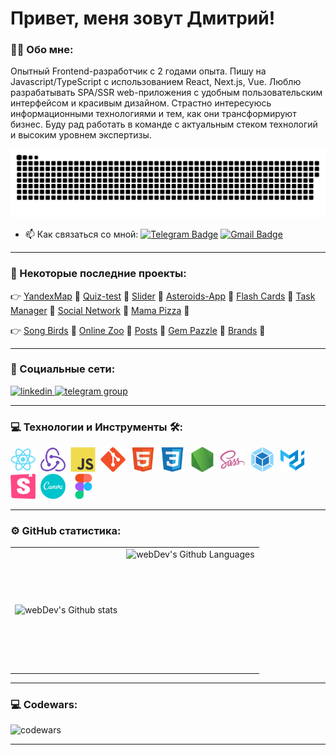 
# Привет, меня зовут Дмитрий!


### :man_technologist: Обо мне:

   Опытный Frontend-разработчик с 2 годами опыта. Пишу на Javascript/TypeScript с использованием React, Next.js, Vue. Люблю разрабатывать SPA/SSR web-приложения с удобным пользовательским интерфейсом и красивым дизайном. Страстно интересуюсь информационными технологиями и тем, как они трансформируют бизнес. 
Буду рад работать в команде с актуальным стеком технологий и высоким уровнем экспертизы.
  
<p align="center">
 <img width="600" src="assets/github-snake.svg" alt="snake"/>
</p>



- :mailbox: Как связаться со мной: [![Telegram Badge](https://img.shields.io/badge/-@lds196-blue?style=flat&logo=Telegram&logoColor=white)](https://t.me/lds196) [![Gmail Badge](https://img.shields.io/badge/-lihachevd87@gmail.com-red?style=flat&logo=Gmail&logoColor=white)](mailto:lihachevd87@gmail.com)
  
 ---
 
 ### 💼 Некоторые последние проекты:
👉 <a href="https://maps-yandex.vercel.app/" target="_blank">YandexMap</a> 🔺
<a href="https://madsoft-test.vercel.app/" target="_blank">Quiz-test</a> 🔺
<a href="https://test-slider-eosin.vercel.app/" target="_blank">Slider</a> 🔺
<a href="https://asteroids-app-eta.vercel.app/" target="_blank">Asteroids-App</a> 🔺
<a href="https://lds196.github.io/cards/" target="_blank">Flash Cards</a> 🔺
<a href="https://lds196.github.io/1-todolist/" target="_blank">Task Manager</a> 🔻
<a href="https://lds196.github.io/samurai-way/" target="_blank">Social Network</a> 🔺
<a href="https://lds196.github.io/new-pizza/" target="_blank">Mama Pizza</a> 🔻

👉 <a href="https://rolling-scopes-school.github.io/lds196-JSFE2022Q3/songbirds/" target="_blank">Song Birds</a> 🔺
<a href="https://rolling-scopes-school.github.io/lds196-JSFE2022Q3/online-zoo/pages/main/index.html" target="_blank">Online Zoo</a> 🔻
<a href="https://test-placeholder.vercel.app/" target="_blank">Posts</a> 🔺
<a href="https://rolling-scopes-school.github.io/lds196-JSFE2022Q3/codejam/" target="_blank">Gem Pazzle</a> 🔺
<a href="https://lds196.github.io/brands/" target="_blank">Brands</a> 🔺
    
  ---
  
### 🤝 Социальные сети:

  <div id="badges">
    <a href="https://www.linkedin.com/in/dmitrii-likhachev-357197236" target="_blank">
       <img src="https://cdn-icons-png.flaticon.com/512/2504/2504799.png" width="40" height="40" alt="linkedin"/>
    </a>
 <a href="https://t.me/lds196" target="_blank">
    <img src="https://cdn-icons-png.flaticon.com/512/2111/2111646.png" width="40" height="40" alt="telegram group" />
 </a>
  </div>

---

### 💻 Технологии и Инструменты 🛠:

<div>
   <img src="https://github.com/devicons/devicon/blob/master/icons/react/react-original.svg" title="reactjs" alt="reactjs" width="40" height="40"/>&nbsp
   <img src="https://github.com/devicons/devicon/blob/master/icons/redux/redux-original.svg" title="redux" alt="redux" width="40" height="40"/>&nbsp;
   <img src="https://github.com/devicons/devicon/blob/master/icons/javascript/javascript-original.svg" title="javascript" alt="javascript" width="40" height="40"/>&nbsp
  <img src="https://github.com/devicons/devicon/blob/master/icons/git/git-original.svg" title="git" alt="git" width="40" height="40"/>&nbsp
  <img src="https://github.com/devicons/devicon/blob/master/icons/html5/html5-original.svg" title="html5" alt="html5" width="40" height="40"/>&nbsp
  <img src="https://github.com/devicons/devicon/blob/master/icons/css3/css3-original.svg" title="css" alt="css" width="40" height="40"/>&nbsp
  <img src="https://github.com/devicons/devicon/blob/master/icons/nodejs/nodejs-original.svg" title="nodejs" alt="nodejs" width="40" height="40"/>&nbsp
  <img src="https://github.com/devicons/devicon/blob/master/icons/sass/sass-original.svg" title="sass/scss" alt="sass/scss" width="40" height="40"/>&nbsp;
  <img src="https://github.com/devicons/devicon/blob/master/icons/webpack/webpack-original.svg" title="webpack" alt="webpack" width="40" height="40"/>&nbsp;
   <img src="assets/icons/material-ui.svg" title="webpack" alt="webpack" width="40" height="40"/>&nbsp;
   <img src="assets/icons/storybook.svg" title="photoshop" alt="photoshop" width="40" height="40"/>&nbsp;
   <img src="https://github.com/devicons/devicon/blob/master/icons/canva/canva-original.svg" title="canva" alt="canva" width="40" height="40"/>&nbsp;
  <img src="https://github.com/devicons/devicon/blob/master/icons/figma/figma-original.svg" title="figma" alt="figma" width="40" height="40"/>&nbsp;
</div>

---

### ⚙️ GitHub статистика:

<table>
  <tr>
    <td>
      <img align="left" src="http://github-readme-streak-stats.herokuapp.com?user=lds196&theme=dark&background=000000" alt="webDev's Github stats" />
    </td>
    <td>
      <img height="195px" align="right" alt="webDev's Github Languages" src="https://github-readme-stats-sigma-five.vercel.app/api/top-langs/?username=lds196&layout=compact&theme=vision-friendly-dark" />
    </td>
  </tr>
</table>

---

### 💻 Codewars:

![codewars](https://www.codewars.com/users/lds196/badges/large)

---
<!--
 ### 💻 Пройденные курсы:

| Курсы                                                           | Дата              |
| ----------------------------------------------------------------| :---------------: |
| freecodecamp.org/HTML и CSS                                     | 11/2021 - 11/2021 |
| htmlacademy.ru/Старт Frontend.HTML-Academy                      | 12/2021 - 12/2021 |
| stepik.org/Веб-разработка для начинающих: HTML и CSS            | 01/2022 - 01/2022 |
| freecodecamp.org/React                                          | 01/2022 - 01/2022 |
| stepik.org/JavaScript для начинающих                            | 02/2022 - 02/2022 |
| rs.school/Js Front-end. Stage 0                                 | 02/2022 - 04/2022 |
| rs.school//Js Front-end. Stage 1                                | 04/2022 - 07/2022 |
| it-incubator.io/Frontend developer                              | 06/2022 - 12/2022 |
--!>
